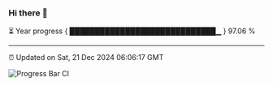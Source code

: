 ### Hi there 👋

⏳ Year progress { █████████████████████████████▁ } 97.06 %

---

⏰ Updated on Sat, 21 Dec 2024 06:06:17 GMT

![Progress Bar CI](https://github.com/liununu/liununu/workflows/Progress%20Bar%20CI/badge.svg)
